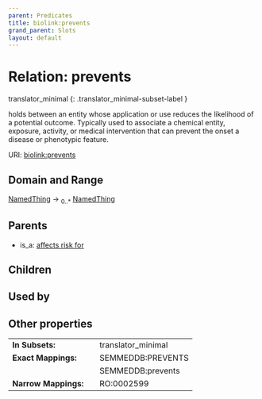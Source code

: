 ```yaml
---
parent: Predicates
title: biolink:prevents
grand_parent: Slots
layout: default
---
```


# Relation: prevents

translator_minimal
{: .translator_minimal-subset-label }


holds between an entity whose application or use reduces the likelihood of a potential outcome. Typically used to associate a chemical entity, exposure, activity, or medical intervention that can prevent the onset a disease or phenotypic feature.

URI: [biolink:prevents](https://w3id.org/biolink/vocab/prevents)

## Domain and Range

[NamedThing](NamedThing.md) ->  <sub>0..*</sub> [NamedThing](NamedThing.md)

## Parents

 *  is_a: [affects risk for](affects_risk_for.md)

## Children


## Used by


## Other properties

|  |  |  |
| --- | --- | --- |
| **In Subsets:** | | translator_minimal |
| **Exact Mappings:** | | SEMMEDDB:PREVENTS |
|  | | SEMMEDDB:prevents |
| **Narrow Mappings:** | | RO:0002599 |

